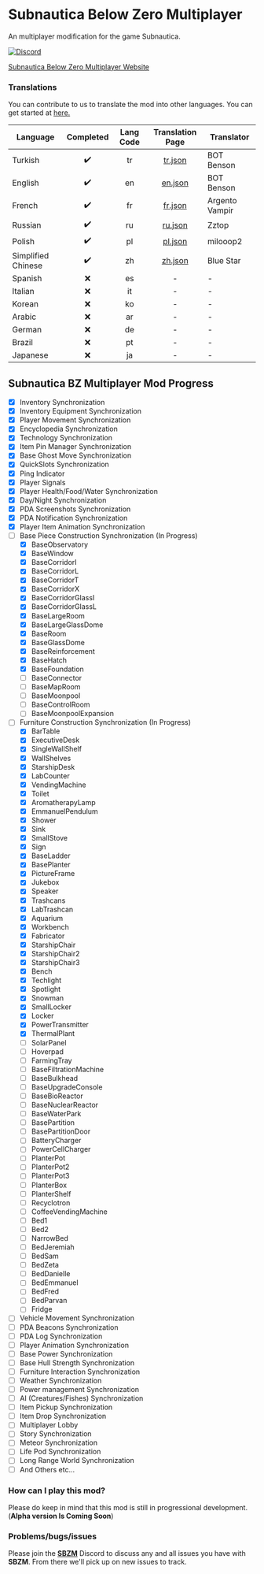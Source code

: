 # Subnautica Below Zero Multiplayer

An multiplayer modification for the game Subnautica.

[![Discord](https://img.shields.io/discord/994133148046725160?logo=discord&logoColor=white)](https://discord.gg/Gq9nush6SP)

[Subnautica Below Zero Multiplayer Website](https://subnauticamultiplayer.com/)


### Translations
You can contribute to us to translate the mod into other languages. You can get started at [here.](https://github.com/ismail0234/Subnautica-Below-Zero-Multiplayer/tree/main/app/languages)

| Language           | Completed | Lang Code | Translation Page                                                                                           | Translator     |
|--------------------|:-----------:|:-----------:|:------------------------------------------------------------------------------------------------------------:|----------------|
| Turkish            | ✔️        | tr        | [tr.json](https://github.com/ismail0234/Subnautica-Below-Zero-Multiplayer/blob/main/app/languages/tr.json) | BOT Benson     |
| English            | ✔️        | en        | [en.json](https://github.com/ismail0234/Subnautica-Below-Zero-Multiplayer/blob/main/app/languages/en.json) | BOT Benson     |
| French             | ✔️        | fr        | [fr.json](https://github.com/ismail0234/Subnautica-Below-Zero-Multiplayer/blob/main/app/languages/fr.json) | Argento Vampir |
| Russian            | ✔️         | ru        | [ru.json](https://github.com/ismail0234/Subnautica-Below-Zero-Multiplayer/blob/main/app/languages/ru.json)  | Zztop              |
| Polish             | ✔️         | pl        | [pl.json](https://github.com/ismail0234/Subnautica-Below-Zero-Multiplayer/blob/main/app/languages/pl.json) | milooop2 |
| Simplified Chinese | ✔️         | zh        | [zh.json](https://github.com/ismail0234/Subnautica-Below-Zero-Multiplayer/blob/main/app/languages/zh.json) | Blue Star |
| Spanish            | ❌         | es        | - | - |
| Italian            | ❌         | it        | - | - |
| Korean             | ❌         | ko        | - | - |
| Arabic             | ❌         | ar        | - | - |
| German             | ❌         | de        | - | - |
| Brazil             | ❌         | pt        | - | - |
| Japanese           | ❌         | ja        | - | - |


## Subnautica BZ Multiplayer Mod Progress

- [x] Inventory Synchronization
- [x] Inventory Equipment Synchronization
- [x] Player Movement Synchronization
- [x] Encyclopedia Synchronization
- [x] Technology Synchronization
- [x] Item Pin Manager Synchronization
- [x] Base Ghost Move Synchronization
- [x] QuickSlots Synchronization
- [x] Ping Indicator
- [x] Player Signals
- [x] Player Health/Food/Water Synchronization
- [x] Day/Night Synchronization
- [x] PDA Screenshots Synchronization
- [x] PDA Notification Synchronization
- [x] Player Item Animation Synchronization
- [ ] Base Piece Construction Synchronization (In Progress)
	- [x] BaseObservatory
	- [x] BaseWindow
	- [x] BaseCorridorI
	- [x] BaseCorridorL
	- [x] BaseCorridorT
	- [x] BaseCorridorX
	- [x] BaseCorridorGlassI
	- [x] BaseCorridorGlassL
	- [x] BaseLargeRoom
	- [x] BaseLargeGlassDome
	- [x] BaseRoom
	- [x] BaseGlassDome
	- [x] BaseReinforcement
	- [x] BaseHatch
	- [x] BaseFoundation
	- [ ] BaseConnector
	- [ ] BaseMapRoom
	- [ ] BaseMoonpool
	- [ ] BaseControlRoom
	- [ ] BaseMoonpoolExpansion
- [ ] Furniture Construction Synchronization (In Progress)
	- [x] BarTable
	- [x] ExecutiveDesk
	- [x] SingleWallShelf
	- [x] WallShelves	
	- [x] StarshipDesk
	- [x] LabCounter
	- [x] VendingMachine
	- [x] Toilet
	- [x] AromatherapyLamp
	- [x] EmmanuelPendulum
	- [x] Shower
	- [x] Sink
	- [x] SmallStove	
	- [x] Sign
	- [x] BaseLadder
	- [x] BasePlanter
	- [x] PictureFrame	
	- [x] Jukebox
	- [x] Speaker
	- [x] Trashcans
	- [x] LabTrashcan
	- [x] Aquarium
	- [x] Workbench
	- [x] Fabricator
	- [x] StarshipChair
	- [x] StarshipChair2
	- [x] StarshipChair3
	- [x] Bench
	- [x] Techlight
	- [x] Spotlight
	- [x] Snowman
	- [x] SmallLocker
	- [x] Locker
	- [x] PowerTransmitter
	- [x] ThermalPlant
	- [ ] SolarPanel
	- [ ] Hoverpad
	- [ ] FarmingTray
	- [ ] BaseFiltrationMachine
	- [ ] BaseBulkhead
	- [ ] BaseUpgradeConsole
	- [ ] BaseBioReactor
	- [ ] BaseNuclearReactor
	- [ ] BaseWaterPark
	- [ ] BasePartition
	- [ ] BasePartitionDoor
	- [ ] BatteryCharger
	- [ ] PowerCellCharger
	- [ ] PlanterPot
	- [ ] PlanterPot2
	- [ ] PlanterPot3
	- [ ] PlanterBox
	- [ ] PlanterShelf
	- [ ] Recyclotron
	- [ ] CoffeeVendingMachine
	- [ ] Bed1
	- [ ] Bed2
	- [ ] NarrowBed
	- [ ] BedJeremiah
	- [ ] BedSam
	- [ ] BedZeta
	- [ ] BedDanielle
	- [ ] BedEmmanuel
	- [ ] BedFred
	- [ ] BedParvan
	- [ ] Fridge
- [ ] Vehicle Movement Synchronization
- [ ] PDA Beacons Synchronization
- [ ] PDA Log Synchronization
- [ ] Player Animation Synchronization
- [ ] Base Power Synchronization
- [ ] Base Hull Strength Synchronization
- [ ] Furniture Interaction Synchronization
- [ ] Weather Synchronization
- [ ] Power management Synchronization
- [ ] AI (Creatures/Fishes) Synchronization
- [ ] Item Pickup Synchronization
- [ ] Item Drop Synchronization
- [ ] Multiplayer Lobby
- [ ] Story Synchronization
- [ ] Meteor Synchronization
- [ ] Life Pod Synchronization
- [ ] Long Range World Synchronization
- [ ] And Others etc...

### How can I play this mod?

Please do keep in mind that this mod is still in progressional development. (**Alpha version Is Coming Soon**)

### Problems/bugs/issues

Please join the <a href="https://discord.gg/Gq9nush6SP">**SBZM**</a> Discord to discuss any and all issues you have with **SBZM**. From there we'll pick up on new issues to track.
